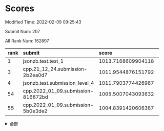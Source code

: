 # Scores

Modified Time: 2022-02-09 09:25:43

Submit Num: 207

All Rank Num: 162897

| rank |               submit               |       score        |       sigma        | pk_num |
| :--- | :--------------------------------- | :----------------- | :----------------- | :----- |
| 1    | jsonzb.test.test_1                 | 1013.7168609904118 | 0.820708870130691  | 3148   |
| 3    | cpp.21_12_24.submission-2b2ea0d7   | 1011.9544876151792 | 0.7864514866045718 | 3142   |
| 4    | jsonzb.test.submission_level_4     | 1011.7903774426987 | 0.7891431554619507 | 3140   |
| 54   | cpp.2022_01_09.submission-816672bd | 1005.5007043093632 | 0.7382730893789851 | 3150   |
| 55   | cpp.2022_01_09.submission-5b0e3de2 | 1004.8391420606387 | 0.73200121603446   | 3148   |


<details>
<summary>全部</summary>

| rank |                 submit                 |       score        |       sigma        | pk_num |
| :--- | :------------------------------------- | :----------------- | :----------------- | :----- |
| 1    | jsonzb.test.test_1                     | 1013.7168609904118 | 0.820708870130691  | 3148   |
| 2    | gobigger.level_3.submission_level_3_43 | 1011.9661892799954 | 0.7823206978785101 | 3144   |
| 3    | cpp.21_12_24.submission-2b2ea0d7       | 1011.9544876151792 | 0.7864514866045718 | 3142   |
| 4    | jsonzb.test.submission_level_4         | 1011.7903774426987 | 0.7891431554619507 | 3140   |
| 5    | gobigger.level_3.submission_level_3_19 | 1011.687821104651  | 0.775776114018782  | 3144   |
| 6    | gobigger.level_3.submission_level_3_38 | 1011.5081320892253 | 0.7815058552462908 | 3146   |
| 7    | gobigger.level_3.submission_level_3_34 | 1011.4466434368528 | 0.7566729708477697 | 3145   |
| 8    | gobigger.level_3.submission_level_3_22 | 1011.2502979869386 | 0.7604800021243765 | 3150   |
| 9    | gobigger.level_3.submission_level_3_42 | 1011.2467320529436 | 0.7534949435989654 | 3147   |
| 10   | gobigger.level_3.submission_level_3_18 | 1011.1536374401724 | 0.7731229386084137 | 3152   |
| 11   | gobigger.level_3.submission_level_3_29 | 1010.8413763840359 | 0.7670862006616469 | 3153   |
| 12   | gobigger.level_3.submission_level_3_27 | 1010.8315667666461 | 0.772712876146696  | 3146   |
| 13   | gobigger.level_3.submission_level_3_28 | 1010.765865750518  | 0.7642751106128116 | 3149   |
| 14   | gobigger.level_3.submission_level_3_11 | 1010.7235356762667 | 0.7630323162791595 | 3149   |
| 15   | gobigger.level_3.submission_level_3_13 | 1010.5999758146803 | 0.77228290847737   | 3148   |
| 16   | gobigger.level_3.submission_level_3_24 | 1010.5718598303837 | 0.7805670072478714 | 3148   |
| 17   | gobigger.level_3.submission_level_3_40 | 1010.5248115920135 | 0.7437388966140028 | 3148   |
| 18   | gobigger.level_3.submission_level_3_33 | 1010.5214214439052 | 0.7815866763000607 | 3138   |
| 19   | gobigger.level_3.submission_level_3_46 | 1010.3023935613958 | 0.7481573000689108 | 3143   |
| 20   | gobigger.level_3.submission_level_3_21 | 1010.2546920248906 | 0.7493219936780442 | 3144   |
| 21   | gobigger.level_3.submission_level_3_39 | 1010.2419223868017 | 0.7552836818330398 | 3151   |
| 22   | gobigger.level_3.submission_level_3_48 | 1010.234173081513  | 0.7427381736966873 | 3146   |
| 23   | gobigger.level_3.submission_level_3_6  | 1010.2146832162666 | 0.7752572850024853 | 3150   |
| 24   | gobigger.level_3.submission_level_3_20 | 1010.2100762289983 | 0.7781643800169098 | 3148   |
| 25   | gobigger.level_3.submission_level_3_31 | 1010.2091122141044 | 0.7582354940918044 | 3144   |
| 26   | gobigger.level_3.submission_level_3_16 | 1010.1726875252833 | 0.7644760838427712 | 3146   |
| 27   | gobigger.level_3.submission_level_3_10 | 1010.15450556671   | 0.7838453237135248 | 3150   |
| 28   | gobigger.level_3.submission_level_3_23 | 1010.0877204815006 | 0.7457106103276501 | 3143   |
| 29   | gobigger.level_3.submission_level_3_17 | 1010.0606257961043 | 0.7561967980365975 | 3145   |
| 30   | gobigger.level_3.submission_level_3_15 | 1010.053442757592  | 0.7587393014232082 | 3148   |
| 31   | gobigger.level_3.submission_level_3_0  | 1010.0420101138501 | 0.7522454168884191 | 3145   |
| 32   | gobigger.level_3.submission_level_3_36 | 1010.0178597944039 | 0.8063559999220401 | 3146   |
| 33   | gobigger.level_3.submission_level_3_4  | 1009.9692427600503 | 0.7662548633156989 | 3145   |
| 34   | gobigger.level_3.submission_level_3_44 | 1009.9486602418181 | 0.7326603162897478 | 3144   |
| 35   | gobigger.level_3.submission_level_3_2  | 1009.9082082831794 | 0.7751817344875118 | 3149   |
| 36   | gobigger.level_3.submission_level_3_41 | 1009.8778858972377 | 0.7650836680635872 | 3151   |
| 37   | gobigger.level_3.submission_level_3_30 | 1009.8716660705477 | 0.766697108377614  | 3154   |
| 38   | gobigger.level_3.submission_level_3_47 | 1009.7827084585379 | 0.7577401062639127 | 3155   |
| 39   | gobigger.level_3.submission_level_3_5  | 1009.7558648665411 | 0.7590316910423857 | 3148   |
| 40   | gobigger.level_3.submission_level_3_26 | 1009.6368693450763 | 0.753264885821433  | 3147   |
| 41   | gobigger.level_3.submission_level_3_1  | 1009.5551183352273 | 0.7508868934155013 | 3152   |
| 42   | gobigger.level_3.submission_level_3_14 | 1009.505378476808  | 0.7485343238653678 | 3152   |
| 43   | gobigger.level_3.submission_level_3_8  | 1009.4689724328732 | 0.7460865279427185 | 3143   |
| 44   | gobigger.level_3.submission_level_3_35 | 1009.4509193766164 | 0.7743286387216636 | 3146   |
| 45   | gobigger.level_3.submission_level_3_12 | 1009.3287450727132 | 0.7614172570145914 | 3150   |
| 46   | gobigger.level_3.submission_level_3_3  | 1009.2179653609822 | 0.7628490086900382 | 3147   |
| 47   | gobigger.level_3.submission_level_3_45 | 1009.205514976864  | 0.7507530506323397 | 3149   |
| 48   | gobigger.level_3.submission_level_3_25 | 1009.0642669620784 | 0.7472363784980305 | 3150   |
| 49   | gobigger.level_3.submission_level_3_32 | 1009.053093716859  | 0.7588416638222975 | 3146   |
| 50   | gobigger.level_3.submission_level_3_7  | 1009.0449892447111 | 0.7389205307366467 | 3146   |
| 51   | gobigger.level_3.submission_level_3_9  | 1008.9525601782192 | 0.7527724105869468 | 3152   |
| 52   | gobigger.level_3.submission_level_3_49 | 1008.2258619738191 | 0.7325999138605797 | 3153   |
| 53   | gobigger.level_3.submission_level_3_37 | 1008.1997414453378 | 0.7456950531891111 | 3147   |
| 54   | cpp.2022_01_09.submission-816672bd     | 1005.5007043093632 | 0.7382730893789851 | 3150   |
| 55   | cpp.2022_01_09.submission-5b0e3de2     | 1004.8391420606387 | 0.73200121603446   | 3148   |
| 56   | gobigger.level_1.submission_level_1_19 | 1004.8359140053315 | 0.7224885525119042 | 3147   |
| 57   | gobigger.level_1.submission_level_1_20 | 1004.4448478417286 | 0.7255546193009589 | 3154   |
| 58   | gobigger.level_1.submission_level_1_43 | 1004.3652247033158 | 0.715319382313703  | 3147   |
| 59   | gobigger.level_1.submission_level_1_42 | 1004.2904307740539 | 0.715964345366332  | 3144   |
| 60   | gobigger.level_1.submission_level_1_18 | 1004.2806047947187 | 0.719800259840732  | 3148   |
| 61   | gobigger.level_1.submission_level_1_30 | 1004.2783580675707 | 0.7338753890350778 | 3151   |
| 62   | gobigger.level_1.submission_level_1_10 | 1004.2514642783863 | 0.7155726095919093 | 3150   |
| 63   | gobigger.level_1.submission_level_1_13 | 1004.115796861688  | 0.7144272734440693 | 3148   |
| 64   | gobigger.level_1.submission_level_1_26 | 1004.0719571306729 | 0.7109228977430692 | 3145   |
| 65   | gobigger.level_1.submission_level_1_35 | 1004.0182357777995 | 0.7075783871562318 | 3152   |
| 66   | gobigger.level_1.submission_level_1_46 | 1004.0146780584962 | 0.7130320753468321 | 3143   |
| 67   | gobigger.level_1.submission_level_1_16 | 1004.0121737675022 | 0.7282629710563602 | 3148   |
| 68   | gobigger.level_1.submission_level_1_41 | 1003.9039080179771 | 0.715141226232513  | 3157   |
| 69   | gobigger.level_1.submission_level_1_21 | 1003.8601815407809 | 0.7166205861174312 | 3149   |
| 70   | gobigger.level_1.submission_level_1_27 | 1003.8201237763375 | 0.7145037326066609 | 3147   |
| 71   | gobigger.level_1.submission_level_1_38 | 1003.79261189095   | 0.7174720920332013 | 3147   |
| 72   | gobigger.level_1.submission_level_1_7  | 1003.7767333079922 | 0.7174610512102015 | 3148   |
| 73   | gobigger.level_1.submission_level_1_45 | 1003.6611865227941 | 0.7245409678638798 | 3149   |
| 74   | gobigger.level_1.submission_level_1_40 | 1003.6271745832457 | 0.7166206733289194 | 3150   |
| 75   | gobigger.level_1.submission_level_1_11 | 1003.6061016097069 | 0.7156890860868221 | 3152   |
| 76   | gobigger.level_1.submission_level_1_33 | 1003.594709253395  | 0.7212070829983926 | 3144   |
| 77   | gobigger.level_1.submission_level_1_31 | 1003.5882184349346 | 0.721503356528105  | 3147   |
| 78   | gobigger.level_1.submission_level_1_3  | 1003.5627223424908 | 0.7211501776775233 | 3151   |
| 79   | gobigger.level_1.submission_level_1_4  | 1003.5417893375289 | 0.7377687089828301 | 3152   |
| 80   | gobigger.level_1.submission_level_1_34 | 1003.5322709057453 | 0.7141999515742662 | 3144   |
| 81   | gobigger.level_1.submission_level_1_0  | 1003.4591483526436 | 0.7259135976712389 | 3146   |
| 82   | gobigger.level_1.submission_level_1_12 | 1003.4281387877702 | 0.7057152766859272 | 3147   |
| 83   | gobigger.level_1.submission_level_1_17 | 1003.4110016166145 | 0.7188726010576643 | 3147   |
| 84   | gobigger.level_1.submission_level_1_39 | 1003.3992443761299 | 0.7207235805327016 | 3145   |
| 85   | gobigger.level_1.submission_level_1_8  | 1003.3108137190726 | 0.7237808807934589 | 3143   |
| 86   | gobigger.level_1.submission_level_1_24 | 1003.2845811601434 | 0.7191748342937403 | 3151   |
| 87   | gobigger.level_1.submission_level_1_36 | 1003.1357570889826 | 0.7202308825949365 | 3142   |
| 88   | gobigger.level_1.submission_level_1_29 | 1003.1020718212355 | 0.7212717936622207 | 3150   |
| 89   | gobigger.level_1.submission_level_1_14 | 1003.0948093833262 | 0.7136781716728284 | 3144   |
| 90   | gobigger.level_1.submission_level_1_1  | 1003.0826150678158 | 0.7081572136364669 | 3152   |
| 91   | gobigger.level_1.submission_level_1_28 | 1003.0316327883783 | 0.7140013131236315 | 3150   |
| 92   | gobigger.level_1.submission_level_1_49 | 1002.9771315498043 | 0.7262366738162498 | 3150   |
| 93   | gobigger.level_1.submission_level_1_6  | 1002.9501260693165 | 0.7173627969914289 | 3148   |
| 94   | gobigger.level_1.submission_level_1_9  | 1002.8774361069583 | 0.71937556153015   | 3148   |
| 95   | gobigger.level_1.submission_level_1_25 | 1002.875512521565  | 0.704642153585023  | 3145   |
| 96   | gobigger.level_1.submission_level_1_5  | 1002.8210893181093 | 0.7131114639473404 | 3146   |
| 97   | gobigger.level_1.submission_level_1_37 | 1002.7875415890836 | 0.7221460165541412 | 3147   |
| 98   | gobigger.level_1.submission_level_1_23 | 1002.7190818380792 | 0.7231192990599074 | 3145   |
| 99   | gobigger.level_1.submission_level_1_15 | 1002.6627267372594 | 0.7147250225850559 | 3150   |
| 100  | gobigger.level_1.submission_level_1_22 | 1002.5834310916628 | 0.7092792008674643 | 3143   |
| 101  | gobigger.level_1.submission_level_1_32 | 1002.5232375736587 | 0.7275602213406134 | 3147   |
| 102  | gobigger.level_1.submission_level_1_2  | 1002.3574667458943 | 0.7107155334325514 | 3149   |
| 103  | gobigger.level_1.submission_level_1_48 | 1002.3555214285304 | 0.7201377303436399 | 3155   |
| 104  | gobigger.level_1.submission_level_1_47 | 1002.0560250104776 | 0.7115439702236787 | 3153   |
| 105  | gobigger.level_1.submission_level_1_44 | 1002.0169623556427 | 0.716194164696436  | 3148   |
| 106  | gobigger.random.submission_random_48   | 996.9797332050799  | 0.7158482814604666 | 3148   |
| 107  | gobigger.random.submission_random_16   | 996.9121511110491  | 0.7113389611042727 | 3142   |
| 108  | gobigger.random.submission_random_30   | 996.9090020984053  | 0.6991773908260949 | 3151   |
| 109  | gobigger.random.submission_random_31   | 996.8214289729959  | 0.7066278403910783 | 3147   |
| 110  | gobigger.random.submission_random_0    | 996.643053995713   | 0.700992581361029  | 3147   |
| 111  | gobigger.random.submission_random_34   | 996.5600212113862  | 0.7186034339481467 | 3147   |
| 112  | gobigger.random.submission_random_49   | 996.5365259319669  | 0.7082067454837716 | 3148   |
| 113  | gobigger.random.submission_random_44   | 996.516961822254   | 0.7138645606888501 | 3147   |
| 114  | gobigger.random.submission_random_27   | 996.4949543759715  | 0.7047116251983881 | 3147   |
| 115  | gobigger.random.submission_random_6    | 996.3374570247689  | 0.7113580311078233 | 3155   |
| 116  | gobigger.random.submission_random_24   | 996.3267107427929  | 0.713426553987706  | 3146   |
| 117  | gobigger.random.submission_random_36   | 996.322298595824   | 0.7045816129671084 | 3148   |
| 118  | gobigger.random.submission_random_21   | 996.3201895771543  | 0.710999483229952  | 3149   |
| 119  | gobigger.random.submission_random_19   | 996.2699400381389  | 0.708870366488982  | 3149   |
| 120  | gobigger.random.submission_random_42   | 996.2491248087383  | 0.7172853743889881 | 3145   |
| 121  | gobigger.random.submission_random_35   | 996.2044291710096  | 0.7161747603584715 | 3146   |
| 122  | gobigger.random.submission_random_39   | 996.194486284315   | 0.7188759105027801 | 3150   |
| 123  | gobigger.random.submission_random_26   | 996.1839423380198  | 0.7122657325272767 | 3152   |
| 124  | gobigger.random.submission_random_8    | 996.080859223644   | 0.720927141600332  | 3147   |
| 125  | gobigger.random.submission_random_9    | 996.0420463653755  | 0.7064155124181342 | 3146   |
| 126  | gobigger.random.submission_random_14   | 996.029455899885   | 0.6929746659150494 | 3147   |
| 127  | gobigger.random.submission_random_12   | 995.9740512300972  | 0.7076464054489052 | 3147   |
| 128  | gobigger.random.submission_random_7    | 995.8745556597596  | 0.7185899055914782 | 3146   |
| 129  | gobigger.random.submission_random_47   | 995.822962435671   | 0.7104292109182357 | 3150   |
| 130  | gobigger.random.submission_random_11   | 995.7970855342293  | 0.7069723177784624 | 3152   |
| 131  | gobigger.random.submission_random_38   | 995.7276925076305  | 0.7160889460167615 | 3148   |
| 132  | gobigger.random.submission_random_41   | 995.7241226038648  | 0.709600420060148  | 3149   |
| 133  | gobigger.random.submission_random_43   | 995.643104706912   | 0.7226874441821366 | 3150   |
| 134  | gobigger.random.submission_random_22   | 995.5525791602308  | 0.7164582461508632 | 3147   |
| 135  | gobigger.random.submission_random_1    | 995.5360759414912  | 0.7118092808004254 | 3155   |
| 136  | gobigger.random.submission_random_3    | 995.5161524475268  | 0.7091895939242374 | 3146   |
| 137  | gobigger.random.submission_random_40   | 995.4841772438151  | 0.7220404471373078 | 3146   |
| 138  | gobigger.random.submission_random_29   | 995.4627849516268  | 0.7257235947179742 | 3150   |
| 139  | gobigger.random.submission_random_33   | 995.4582909941071  | 0.7132513823225362 | 3152   |
| 140  | gobigger.random.submission_random_17   | 995.4429282238661  | 0.7098667986953124 | 3150   |
| 141  | gobigger.random.submission_random_2    | 995.381447139034   | 0.709492388269827  | 3148   |
| 142  | gobigger.random.submission_random_5    | 995.2774613925016  | 0.7105623282296898 | 3142   |
| 143  | gobigger.random.submission_random_45   | 995.2747709390986  | 0.7200557461084118 | 3149   |
| 144  | gobigger.random.submission_random_4    | 995.2469222036499  | 0.7162425457547184 | 3145   |
| 145  | gobigger.random.submission_random_46   | 995.2411283271326  | 0.7171795147180194 | 3144   |
| 146  | gobigger.random.submission_random_32   | 995.1730852355995  | 0.7134336171459418 | 3145   |
| 147  | gobigger.random.submission_random_15   | 994.9650637433552  | 0.7047484683992797 | 3147   |
| 148  | gobigger.random.submission_random_37   | 994.9334866238427  | 0.7186241363738444 | 3144   |
| 149  | gobigger.random.submission_random_25   | 994.8876521022373  | 0.7083449075267845 | 3148   |
| 150  | gobigger.random.submission_random_10   | 994.8696520052025  | 0.7233488052308974 | 3148   |
| 151  | gobigger.random.submission_random_18   | 994.7428448534091  | 0.7024329823427772 | 3152   |
| 152  | gobigger.random.submission_random_28   | 994.6167420640575  | 0.7108793965540885 | 3151   |
| 153  | gobigger.random.submission_random_23   | 994.5377330685766  | 0.7217905235885652 | 3149   |
| 154  | gobigger.random.submission_random_13   | 994.3749022383935  | 0.7214696592735997 | 3143   |
| 155  | gobigger.random.submission_random_20   | 994.196701492091   | 0.7219044053931444 | 3146   |
| 156  | gobigger.level_2.submission_level_2_4  | 993.7494704904991  | 0.7437194161486552 | 3141   |
| 157  | gobigger.level_2.submission_level_2_24 | 993.3349550993104  | 0.7326633475892891 | 3148   |
| 158  | gobigger.level_2.submission_level_2_31 | 993.2010666661066  | 0.7500871788219535 | 3147   |
| 159  | gobigger.level_2.submission_level_2_42 | 992.9234048547438  | 0.7404816322144179 | 3147   |
| 160  | gobigger.level_2.submission_level_2_40 | 992.8994255622788  | 0.726709469900973  | 3149   |
| 161  | gobigger.level_2.submission_level_2_36 | 992.8759082936936  | 0.7595405054614419 | 3150   |
| 162  | gobigger.level_2.submission_level_2_8  | 992.87102355485    | 0.7419022611429759 | 3151   |
| 163  | gobigger.level_2.submission_level_2_20 | 992.6528390515163  | 0.7375344152689186 | 3148   |
| 164  | gobigger.level_2.submission_level_2_49 | 992.6086645028184  | 0.7384356761226787 | 3144   |
| 165  | gobigger.level_2.submission_level_2_17 | 992.6067697868524  | 0.7284343175865028 | 3151   |
| 166  | gobigger.level_2.submission_level_2_22 | 992.5374885936255  | 0.729988001464309  | 3139   |
| 167  | gobigger.level_2.submission_level_2_34 | 992.5281244617231  | 0.7540373810489276 | 3147   |
| 168  | gobigger.level_2.submission_level_2_37 | 992.5107568795041  | 0.7454111570813685 | 3148   |
| 169  | gobigger.level_2.submission_level_2_1  | 992.4962775079518  | 0.7509223151089829 | 3151   |
| 170  | gobigger.level_2.submission_level_2_30 | 992.4823894289196  | 0.7258709752756446 | 3146   |
| 171  | gobigger.level_2.submission_level_2_32 | 992.4773593215207  | 0.7511179743466119 | 3149   |
| 172  | gobigger.level_2.submission_level_2_26 | 992.4068366048073  | 0.7345709885808033 | 3146   |
| 173  | gobigger.level_2.submission_level_2_14 | 992.3817794163822  | 0.7498275508871576 | 3147   |
| 174  | gobigger.level_2.submission_level_2_25 | 992.3155510402735  | 0.7428797323348761 | 3145   |
| 175  | gobigger.level_2.submission_level_2_48 | 992.3018388272251  | 0.7475001729773691 | 3152   |
| 176  | gobigger.level_2.submission_level_2_45 | 992.2614121009867  | 0.7523417205288363 | 3146   |
| 177  | gobigger.level_2.submission_level_2_19 | 992.2604505593772  | 0.7478445271177736 | 3150   |
| 178  | gobigger.level_2.submission_level_2_0  | 992.1358079244812  | 0.7392082069986069 | 3151   |
| 179  | gobigger.level_2.submission_level_2_5  | 992.102525970094   | 0.741860762652434  | 3148   |
| 180  | gobigger.level_2.submission_level_2_12 | 991.986149392852   | 0.7437213595612553 | 3152   |
| 181  | gobigger.level_2.submission_level_2_38 | 991.9310309275654  | 0.749329713197143  | 3144   |
| 182  | gobigger.level_2.submission_level_2_47 | 991.889731877211   | 0.7602144061555395 | 3147   |
| 183  | gobigger.level_2.submission_level_2_23 | 991.8723087221658  | 0.7350038253729245 | 3145   |
| 184  | gobigger.level_2.submission_level_2_29 | 991.7473992532205  | 0.7417178772917478 | 3148   |
| 185  | gobigger.level_2.submission_level_2_16 | 991.733515448526   | 0.7495503432714328 | 3145   |
| 186  | gobigger.level_2.submission_level_2_33 | 991.6854713749512  | 0.7358151535828343 | 3146   |
| 187  | gobigger.level_2.submission_level_2_13 | 991.6698619658359  | 0.7512527659775932 | 3147   |
| 188  | gobigger.level_2.submission_level_2_46 | 991.6098025603246  | 0.7421615258680777 | 3146   |
| 189  | gobigger.level_2.submission_level_2_21 | 991.5912384052541  | 0.7476422774366694 | 3144   |
| 190  | gobigger.level_2.submission_level_2_7  | 991.5843165513318  | 0.7348988620681574 | 3147   |
| 191  | gobigger.level_2.submission_level_2_11 | 991.5486064162106  | 0.7503205597511262 | 3150   |
| 192  | gobigger.level_2.submission_level_2_27 | 991.4459881964962  | 0.7411254410835383 | 3150   |
| 193  | gobigger.level_2.submission_level_2_10 | 991.3920080148457  | 0.7534888232147001 | 3152   |
| 194  | gobigger.level_2.submission_level_2_9  | 991.3661028263566  | 0.7512815866092186 | 3144   |
| 195  | gobigger.level_2.submission_level_2_41 | 991.2457747504903  | 0.7485910934454398 | 3154   |
| 196  | gobigger.level_2.submission_level_2_44 | 991.2194907407796  | 0.7652576450616484 | 3152   |
| 197  | gobigger.level_2.submission_level_2_39 | 991.1522917093577  | 0.7576559209379207 | 3151   |
| 198  | gobigger.level_2.submission_level_2_3  | 991.010633347707   | 0.7642351451037362 | 3147   |
| 199  | gobigger.level_2.submission_level_2_43 | 990.8569258051926  | 0.7522926558152857 | 3151   |
| 200  | gobigger.level_2.submission_level_2_15 | 990.7966605553743  | 0.7546500184653584 | 3146   |
| 201  | gobigger.level_2.submission_level_2_6  | 990.7374980112418  | 0.7443479157279121 | 3150   |
| 202  | gobigger.level_2.submission_level_2_18 | 990.5080561313213  | 0.764453148244127  | 3148   |
| 203  | gobigger.level_2.submission_level_2_2  | 990.3754580707367  | 0.7714049387872702 | 3147   |
| 204  | gobigger.level_2.submission_level_2_35 | 989.7688409620149  | 0.8054500811505362 | 3145   |
| 205  | gobigger.level_2.submission_level_2_28 | 989.4791124453344  | 0.7695717045180716 | 3147   |
| 206  | gobigger.none.submission_none_1        | 978.4922775488901  | 1.3511201608573324 | 3149   |
| 207  | gobigger.none.submission_none_0        | 977.1905476989201  | 1.3681921856286858 | 3148   |

</details>